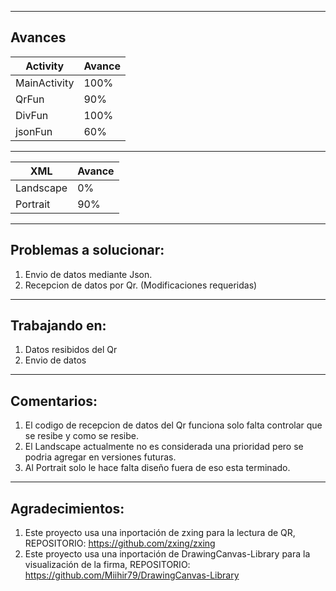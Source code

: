 ----------------------------------------------------------
Avances
----------------------------------------------------------
| Activity | Avance |
|---|---|
| MainActivity | 100% |
| QrFun | 90% |
| DivFun | 100% |
| jsonFun | 60% |
----------------------------------------------------------
| XML | Avance |
|---|---|
| Landscape | 0% |
| Portrait | 90% |
----------------------------------------------------------
Problemas a solucionar:
----------------------------------------------------------
1. Envio de datos mediante Json.
2. Recepcion de datos por Qr.
   (Modificaciones requeridas)
----------------------------------------------------------
Trabajando en:
----------------------------------------------------------
1. Datos resibidos del Qr
2. Envio de datos
----------------------------------------------------------
Comentarios:
----------------------------------------------------------
1. El codigo de recepcion de datos del Qr funciona solo falta 
  controlar que se resibe y como se resibe.
2. El Landscape actualmente no es considerada una prioridad 
  pero se podria agregar en versiones futuras.
3. Al Portrait solo le hace falta diseño fuera de eso
  esta terminado.
--------------------------------------------------------------
Agradecimientos:
--------------------------------------------------------------
1. Este proyecto usa una inportación de zxing para la lectura de QR, REPOSITORIO:
https://github.com/zxing/zxing
2. Este proyecto usa una inportación de DrawingCanvas-Library para la visualización de la firma, REPOSITORIO: https://github.com/Miihir79/DrawingCanvas-Library
